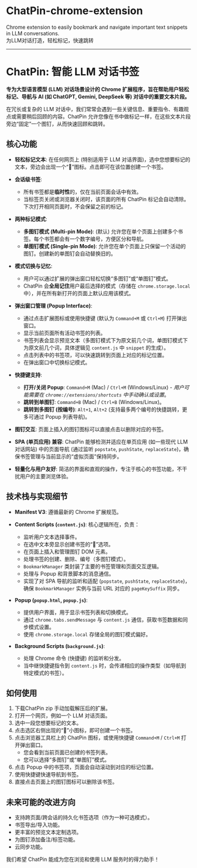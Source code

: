 # ChatPin-chrome-extension

Chrome extension to easily bookmark and navigate important text snippets in LLM conversations.  
为LLM对话打造，轻松标记，快速跳转

---

# ChatPin: 智能 LLM 对话书签

**专为大型语言模型 (LLM) 对话场景设计的 Chrome 扩展程序，旨在帮助用户轻松标记、导航与 AI (如 ChatGPT, Gemini, DeepSeek 等) 对话中的重要文本片段。**

在冗长或复杂的 LLM 对话中，我们常常会遇到一些关键信息、重要指令、有趣观点或需要稍后回顾的内容。ChatPin 允许您像在书中做标记一样，在这些文本片段旁边“固定”一个图钉，从而快速回顾和跳转。

## 核心功能

* **轻松标记文本**:
    在任何网页上 (特别适用于 LLM 对话界面)，选中您想要标记的文本，旁边会出现一个“📌”图标。点击即可在该位置创建一个书签。

* **会话级书签**:
    * 所有书签都是**临时性**的，仅在当前页面会话中有效。
    * 当标签页关闭或浏览器关闭时，该页面的所有 ChatPin 标记会自动清除。下次打开相同页面时，不会保留之前的标记。

* **两种标记模式**:
    * **多图钉模式 (Multi-pin Mode)**: (默认) 允许您在单个页面上创建多个书签。每个书签都会有一个数字编号，方便区分和导航。
    * **单图钉模式 (Single-pin Mode)**: 允许您在单个页面上只保留一个活动的图钉。创建新的单图钉会自动替换旧的。

* **模式切换与记忆**:
    * 用户可以通过扩展的弹出窗口轻松切换“多图钉”或“单图钉”模式。
    * ChatPin 会**全局记住**用户最后选择的模式（存储在 `chrome.storage.local` 中），并在所有新打开的页面上默认应用该模式。

* **弹出窗口管理 (Popup Interface)**:
    * 通过点击扩展图标或使用快捷键 (默认为 `Command+M` 或 `Ctrl+M`) 打开弹出窗口。
    * 显示当前页面所有活动书签的列表。
    * 书签列表会显示预览文本（多图钉模式下为原文前几个词，单图钉模式下为原文前几个词，具体逻辑见 `content.js` 中 `snippet` 的生成）。
    * 点击列表中的书签项，可以快速跳转到页面上对应的标记位置。
    * 在弹出窗口中切换标记模式。

* **快捷键支持**:
    * **打开/关闭 Popup**: `Command+M` (Mac) / `Ctrl+M` (Windows/Linux) - *用户可能需要在 `chrome://extensions/shortcuts` 中手动确认或设置*。
    * **跳转到单图钉**: `Command+B` (Mac) / `Ctrl+B` (Windows/Linux)。
    * **跳转到多图钉 (按编号)**: `Alt+1`, `Alt+2` (支持最多两个编号的快捷跳转，更多可通过 Popup 列表导航)。

* **图钉交互**:
    页面上插入的图钉图标可以直接点击以删除对应的书签。

* **SPA (单页应用) 兼容**:
    ChatPin 能够检测并适应在单页应用 (如一些现代 LLM 对话网站) 中的页面导航 (通过监听 `popstate`, `pushState`, `replaceState`)，确保书签管理与当前显示的“虚拟页面”保持同步。

* **轻量化与用户友好**:
    简洁的界面和直观的操作，专注于核心的书签功能，不干扰用户的主要浏览体验。

## 技术栈与实现细节

* **Manifest V3**:
    遵循最新的 Chrome 扩展规范。

* **Content Scripts (`content.js`)**:
    核心逻辑所在，负责：
    * 监听用户文本选择事件。
    * 在选中文本旁显示创建书签的“📌”选项。
    * 在页面上插入和管理图钉 DOM 元素。
    * 处理书签的创建、删除、编号（多图钉模式）。
    * `BookmarkManager` 类封装了主要的书签管理和页面交互逻辑。
    * 处理与 Popup 和背景脚本的消息通信。
    * 实现了对 SPA 导航的监听和适配 (`popstate`, `pushState`, `replaceState`)，确保 `BookmarkManager` 实例与当前 URL 对应的 `pageKeySuffix` 同步。

* **Popup (`popup.html`, `popup.js`)**:
    * 提供用户界面，用于显示书签列表和切换模式。
    * 通过 `chrome.tabs.sendMessage` 与 `content.js` 通信，获取书签数据和同步模式设置。
    * 使用 `chrome.storage.local` 存储全局的图钉模式偏好。

* **Background Scripts (`background.js`)**:
    * 处理 Chrome 命令 (快捷键) 的监听和分发。
    * 当中继快捷键指令到 `content.js` 时，会传递相应的操作类型（如导航到特定模式的书签）。



## 如何使用

1.  下载ChatPin zip 手动加载解压后的扩展。
2.  打开一个网页，例如一个 LLM 对话页面。
3.  选中一段您想要标记的文本。
4.  点击选区右侧出现的“📌”小图标，即可创建一个书签。
5.  点击浏览器工具栏上的 ChatPin 图标，或使用快捷键 `Command+M` / `Ctrl+M` 打开弹出窗口。
    * 您会看到当前页面已创建的书签列表。
    * 您可以选择“多图钉”或“单图钉”模式。
6.  点击 Popup 中的书签项，页面会自动滚动到对应的标记位置。
7.  使用快捷键快速导航到书签。
8.  直接点击页面上的图钉图标可以删除该书签。

## 未来可能的改进方向

* 支持跨页面/跨会话的持久化书签选项（作为一种可选模式）。
* 书签导出/导入功能。
* 更丰富的预览文本定制选项。
* 为图钉添加备注/标签功能。
* 云同步功能。

我们希望 ChatPin 能成为您在浏览和使用 LLM 服务时的得力助手！
